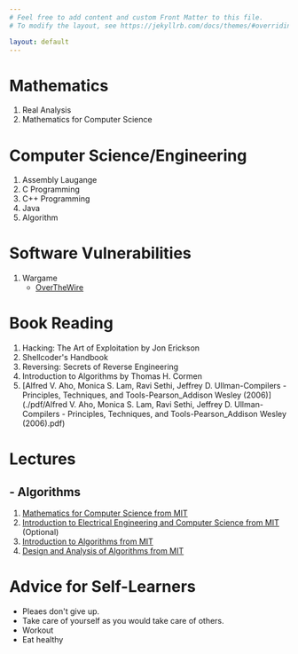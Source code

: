 ```yaml
---
# Feel free to add content and custom Front Matter to this file.
# To modify the layout, see https://jekyllrb.com/docs/themes/#overriding-theme-defaults

layout: default
---
```


# Mathematics
1. Real Analysis
2. Mathematics for Computer Science  

# Computer Science/Engineering
1. Assembly Laugange
2. C Programming
3. C++ Programming
4. Java
5. Algorithm

# Software Vulnerabilities
1. Wargame
    - [OverTheWire](./front/overthewire.html)

# Book Reading
1. Hacking: The Art of Exploitation by Jon Erickson
2. Shellcoder's Handbook
3. Reversing: Secrets of Reverse Engineering
4. Introduction to Algorithms by Thomas H. Cormen
5. [Alfred V. Aho, Monica S. Lam, Ravi Sethi, Jeffrey D. Ullman-Compilers - Principles, Techniques, and Tools-Pearson_Addison Wesley (2006)](./pdf/Alfred V. Aho, Monica S. Lam, Ravi Sethi, Jeffrey D. Ullman-Compilers - Principles, Techniques, and Tools-Pearson_Addison Wesley (2006).pdf)

# Lectures

## - Algorithms
1. [Mathematics for Computer Science from MIT](https://www.youtube.com/watch?v=L3LMbpZIKhQ&list=PLB7540DEDD482705B)
2. [Introduction to Electrical Engineering and Computer Science from MIT](https://www.youtube.com/watch?v=3S4cNfl0YF0&list=PL9B24A6A9D5754E70) (Optional)
3. [Introduction to Algorithms from MIT](https://www.youtube.com/watch?v=HtSuA80QTyo&list=PLUl4u3cNGP61Oq3tWYp6V_F-5jb5L2iHb)
4. [Design and Analysis of Algorithms from MIT](https://www.youtube.com/watch?v=2P-yW7LQr08&list=PLUl4u3cNGP6317WaSNfmCvGym2ucw3oGp)

# Advice for Self-Learners
- Pleaes don't give up.
- Take care of yourself as you would take care of others.
- Workout
- Eat healthy
